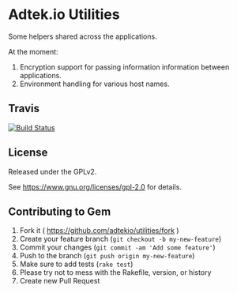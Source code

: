 # Adtek.io Utilities

Some helpers shared across the applications.

At the moment:

1. Encryption support for passing information information between
   applications.
2. Environment handling for various host names.

## Travis

[![Build Status](https://travis-ci.org/adtekio/utilities.svg?branch=master)](https://travis-ci.org/adtekio/utilities)

## License

Released under the GPLv2.

See https://www.gnu.org/licenses/gpl-2.0 for details.

## Contributing to Gem

1. Fork it ( https://github.com/adtekio/utilities/fork )
2. Create your feature branch (`git checkout -b my-new-feature`)
3. Commit your changes (`git commit -am 'Add some feature'`)
4. Push to the branch (`git push origin my-new-feature`)
5. Make sure to add tests (`rake test`)
6. Please try not to mess with the Rakefile, version, or history
7. Create new Pull Request
